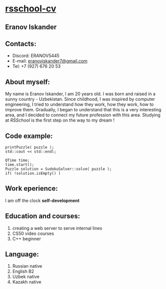 # [rsschool-cv](https://github.com/eranoviskander)

## Eranov Iskander

## Contacts:
* Discord: ERANOV5445
* E-mail: eranoviskander7@gmail.com 
* Tel: +7 (927) 676 20 53 

## About myself:
My name is Eranov Iskander, I am 20 years old. I was born and raised in a sunny country - Uzbekistan. Since childhood, I was inspired by computer engineering, I tried to understand how they work, how they work, how to improve them. Gradually, I began to understand that this is a very interesting area, and I decided to connect my future profession with this area. Studying at _RSSchool_ is the first step on the way to my dream !

## Code example:
 
    printPuzzle( puzzle ); 
    std::cout << std::endl; 
 
    QTime time; 
    time.start(); 
    Puzzle solution = SudokuSolver::solve( puzzle ); 
    if( !solution.isEmpty() )
 

## Work eperience:
  I am off the clock 
  __self-development__


## Education and courses:
1. creating a web server to serve internal lines 
2. CS50 video courses
3. C++ beginner

## Language:
1. Russian native
2. English B2
3. Uzbek native
4. Kazakh native
